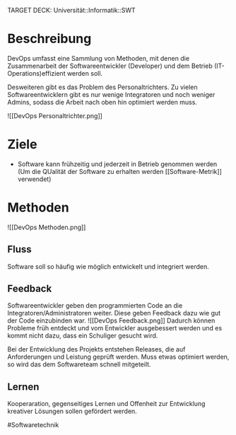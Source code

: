 TARGET DECK: Universität::Informatik::SWT

# Beschreibung
DevOps umfasst eine Sammlung von Methoden, mit denen die Zusammenarbeit der Softwareentwickler (Developer) und dem Betrieb (IT-Operations)effizient werden soll.

Desweiteren gibt es das Problem des Personaltrichters. Zu vielen Softwareentwicklern gibt es nur wenige Integratoren und noch weniger Admins, sodass die Arbeit nach oben hin optimiert werden muss.

![[DevOps Personaltrichter.png]]

# Ziele
- Software kann frühzeitig und jederzeit in Betrieb genommen werden
(Um die QUalität der Software zu erhalten werden [[Software-Metrik]] verwendet)

# Methoden
![[DevOps Methoden.png]]
## Fluss
Software soll so häufig wie möglich entwickelt und integriert werden.  









## Feedback
Softwareentwickler geben den programmierten Code an die Integratoren/Administratoren weiter. Diese geben Feedback dazu wie gut der Code einzubinden war.
![[DevOps Feedback.png]]
Dadurch können Probleme früh entdeckt und vom Entwickler ausgebessert werden und es kommt nicht dazu, dass ein Schuliger gesucht wird.

Bei der Entwicklung des Projekts entstehen Releases, die auf Anforderungen und Leistung geprüft werden. Muss etwas optimiert werden, so wird das dem Softwareteam schnell mitgeteilt.

## Lernen
Kooperaration, gegenseitiges Lernen und Offenheit zur Entwicklung kreativer Lösungen sollen gefördert werden.


#Softwaretechnik 


